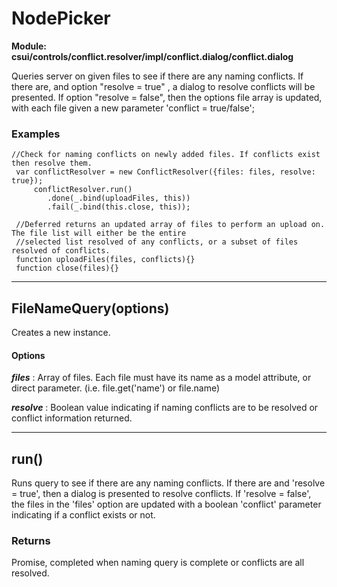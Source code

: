 # NodePicker

**Module: csui/controls/conflict.resolver/impl/conflict.dialog/conflict.dialog**

Queries server on given files to see if there are any naming conflicts. If there are, and option "resolve = true" ,
a dialog to resolve conflicts will be presented. If option "resolve = false", then the options file array is updated,
with each file given a new parameter 'conflict = true/false';

### Examples

```
//Check for naming conflicts on newly added files. If conflicts exist then resolve them.
 var conflictResolver = new ConflictResolver({files: files, resolve: true});
     conflictResolver.run()
        .done(_.bind(uploadFiles, this))
        .fail(_.bind(this.close, this));

 //Deferred returns an updated array of files to perform an upload on. The file list will either be the entire
 //selected list resolved of any conflicts, or a subset of files resolved of conflicts.
 function uploadFiles(files, conflicts){}
 function close(files){}
```

---
## FileNameQuery(options)

Creates a new instance.

#### Options

***files***
: Array of files. Each file must have its name as a model attribute, or direct parameter.
  (i.e. file.get('name') or file.name)

***resolve***
: Boolean value indicating if naming conflicts are to be resolved or conflict information returned.

---
## run()

Runs query to see if there are any naming conflicts. If there are and 'resolve = true', then a dialog
is presented to resolve conflicts. If 'resolve = false', the files in the 'files' option are updated with a
boolean 'conflict' parameter indicating if a conflict exists or not.

### Returns

Promise, completed when naming query is complete or conflicts are all resolved.


```
